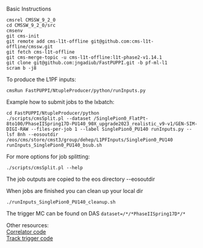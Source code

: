 Basic Instructions

```
cmsrel CMSSW_9_2_0
cd CMSSW_9_2_0/src
cmsenv
git cms-init
git remote add cms-l1t-offline git@github.com:cms-l1t-offline/cmssw.git
git fetch cms-l1t-offline
git cms-merge-topic -u cms-l1t-offline:l1t-phase2-v1.14.1
git clone git@github.com:jngadiub/FastPUPPI.git -b pf-ml-l1
scram b -j8
```

To produce the L1PF inputs:
```
cmsRun FastPUPPI/NtupleProducer/python/runInputs.py
```

Example how to submit jobs to the lxbatch:
```
cd FastPUPPI/NtupleProducer/python
./scripts/cmsSplit.pl --dataset /SinglePion0_FlatPt-8to100/PhaseIISpring17D-PU140_90X_upgrade2023_realistic_v9-v1/GEN-SIM-DIGI-RAW --files-per-job 1 --label SinglePion0_PU140 runInputs.py --lsf 8nh --eosoutdir /eos/cms/store/cmst3/group/dehep/L1PFInputs/SinglePion0_PU140
runInputs_SinglePion0_PU140_bsub.sh
```
For more options for job splitting:
```
./scripts/cmsSplit.pl --help
```
The job outputs are copied to the eos directory --eosoutdir

When jobs are finished you can clean up your local dir
```
./runInputs_SinglePion0_PU140_cleanup.sh
```

The trigger MC can be found on DAS `dataset=/*/*PhaseIISpring17D*/*`

Other resources: <br>
[Correlator code](https://twiki.cern.ch/twiki/bin/view/CMSPublic/SWGuideL1TPhase2Instructions#CMSSW_9_2_0_and_l1t_phase2_v1_10) <br>
[Track trigger code](https://twiki.cern.ch/twiki/bin/view/CMS/L1Tracklet90X#Recipe_for_CMSSW_9_2_0) <br>
